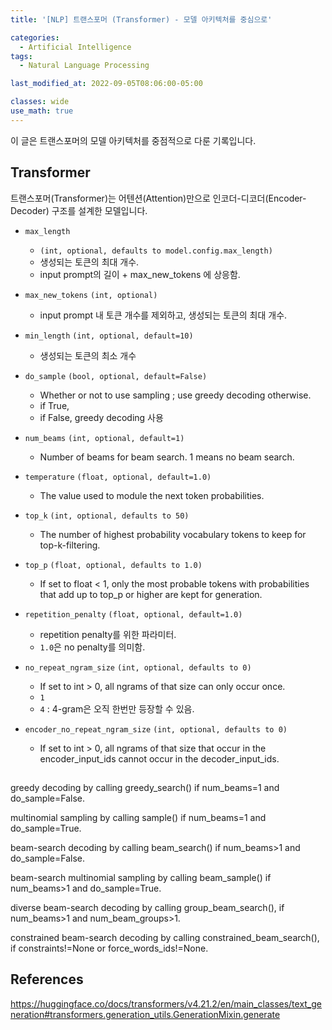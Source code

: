 ```yaml
---
title: '[NLP] 트랜스포머 (Transformer) - 모델 아키텍처를 중심으로'

categories:
  - Artificial Intelligence
tags:
  - Natural Language Processing

last_modified_at: 2022-09-05T08:06:00-05:00

classes: wide
use_math: true
---
```


이 글은 트랜스포머의 모델 아키텍처를 중점적으로 다룬 기록입니다.

## Transformer

트랜스포머(Transformer)는 어텐션(Attention)만으로 인코더-디코더(Encoder-Decoder) 구조를 설계한 모델입니다.



- `max_length`
  - `(int, optional, defaults to model.config.max_length)`
  - 생성되는 토큰의 최대 개수.
  - input prompt의 길이 + max_new_tokens 에 상응함.

- `max_new_tokens` `(int, optional)`
  - input prompt 내 토큰 개수를 제외하고, 생성되는 토큰의 최대 개수.

- `min_length` `(int, optional, default=10)`
  - 생성되는 토큰의 최소 개수

- `do_sample` `(bool, optional, default=False)`
  - Whether or not to use sampling ; use greedy decoding otherwise.
  - if True, 
  - if False, greedy decoding 사용

- `num_beams` `(int, optional, default=1)`
  - Number of beams for beam search. 1 means no beam search.

- `temperature` `(float, optional, default=1.0)`
  - The value used to module the next token probabilities.

- `top_k` `(int, optional, defaults to 50)`
  - The number of highest probability vocabulary tokens to keep for top-k-filtering.

- `top_p` `(float, optional, defaults to 1.0)`
  - If set to float < 1, only the most probable tokens with probabilities that add up to top_p or higher are kept for generation.

- `repetition_penalty` `(float, optional, default=1.0)`
  - repetition penalty를 위한 파라미터.
  - `1.0`은 no penalty를 의미함.

- `no_repeat_ngram_size` `(int, optional, defaults to 0)`
  - If set to int > 0, all ngrams of that size can only occur once.
  - `1`
  - `4` : 4-gram은 오직 한번만 등장할 수 있음.

- `encoder_no_repeat_ngram_size` `(int, optional, defaults to 0)`
  - If set to int > 0, all ngrams of that size that occur in the encoder_input_ids cannot occur in the decoder_input_ids.



##

greedy decoding 
by calling greedy_search() if num_beams=1 and do_sample=False.

multinomial sampling 
by calling sample() if num_beams=1 and do_sample=True.

beam-search decoding 
by calling beam_search() if num_beams>1 and do_sample=False.

beam-search multinomial sampling 
by calling beam_sample() if num_beams>1 and do_sample=True.

diverse beam-search decoding by calling group_beam_search(), if num_beams>1 and num_beam_groups>1.

constrained beam-search decoding by calling constrained_beam_search(), if constraints!=None or force_words_ids!=None.

## References


https://huggingface.co/docs/transformers/v4.21.2/en/main_classes/text_generation#transformers.generation_utils.GenerationMixin.generate

